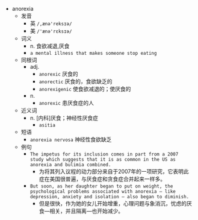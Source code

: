 - anorexia
  - 发音
    - 英 `/,ænə'reksɪə/`
    - 美 `/'ænə'rɛksɪə/`
  - 词义
    - n. 食欲减退,厌食
    - `a mental illness that makes someone stop eating`
  - 同根词
    - adj.
      - `anorexic` 厌食的
      - `anorectic` 厌食的，食欲缺乏的
      - `anorexigenic` 使食欲减退的；使厌食的
    - n.
      - `anorexic` 患厌食症的人
  - 近义词
    - n. [内科]厌食；神经性厌食症
      - `asitia`
  - 短语
    - `anorexia nervosa` 神经性食欲缺乏 
  - 例句
    - `The impetus for its inclusion comes in part from a 2007 study which suggests that it is as common in the US as anorexia and bulimia combined.`
      - 为将其列入议程的动力部分来自于2007年的一项研究，它表明此症在美国很普遍，与厌食症和贪食症合并起来一样多。
    - `But soon, as her daughter began to put on weight, the psychological problems associated with anorexia — like depression, anxiety and isolation — also began to diminish.`
      - 但是很快，作为她的女儿开始增重，心理问题与象消沉，忧虑的厌食—相关，并且隔离—也开始减少。

